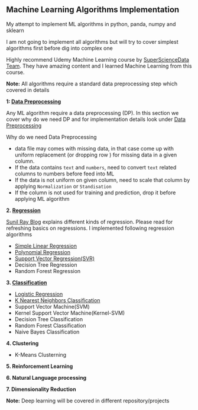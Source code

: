 ## Machine Learning Algorithms Implementation

My attempt to implement ML algorithms in python, panda, numpy and sklearn

I am not going to implement all algorithms but will try to cover simplest algorithms first before dig into complex one

Highly recommend Udemy Machine Learning course by [SuperScienceData Team](https://www.udemy.com/machinelearning/). They have amazing content and I learned Machine Learning from this course.

**Note:**  All algorithms require a standard data preprocessing step which covered in details

**1: [Data Preprocessing](1_Data_Preprocessing)**

Any ML algorithm require a data preprocessing (DP). In this section we cover why do we need DP and for implementation details look under [Data Preprocessing](1_Data_Preprocessing)

Why do we need Data Preprocessing

  - data file may comes with missing data, in that case come up with uniform replacement (or dropping row ) for missing data in a given column.
  - If the data contains `text` and `numbers`, need to convert `text` related columns to numbers before feed into ML
  - If the data is not uniform on given column, need to scale that column by applying `Normalization` or `Standisation`
  - If the column is not used for training and prediction, drop it before applying ML algorithm

**2. [Regression](2_Regression)**
   
   [Sunil Ray Blog](https://www.analyticsvidhya.com/blog/2015/08/comprehensive-guide-regression/) explains different kinds of regression. Please read for refreshing basics on regressions. I implemented following regression algorithms
   
   - [Simple Linear Regression](2_Regression/1_Linear_Regression)
   - [Polynomial Regression](2_Regression/2_Polynomial_Regression)
   - [Support Vector Regression(SVR)](2_Regression/3_Support_Vector_Regression)
   - Decision Tree Regression
   - Random Forest Regression
   
**3. [Classification](3_Classification)**  

   - [Logistic Regression](3_Classification/Logistic_Regression)
   - [K Nearest Neighbors Classification](3_Classification/K_Nearest_Neighbors)
   - Support Vector Machine(SVM)
   - Kernel Support Vector Machine(Kernel-SVM)
   - Decision Tree Classification
   - Random Forest Classification
   - Naive Bayes Classification

**4. Clustering**

   - K-Means Clusterning
   
**5. Reinforcement Learning**

**6. Natural Language processing**

**7. Dimensionality Reduction**

**Note:** Deep learning will be covered in different repository/projects 
